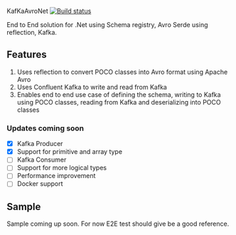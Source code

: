 KafKaAvroNet [![Build status](https://ci.appveyor.com/api/projects/status/wscwrnu0d0s09s9b?svg=true)](https://ci.appveyor.com/project/anupkumarsharma/kafkaavronet)

End to End solution for .Net using Schema registry, Avro Serde using reflection, Kafka.

## Features ##

1. Uses reflection to convert POCO classes into Avro format using Apache Avro
2. Uses Confluent Kafka to write and read from Kafka 
3. Enables end to end use case of defining the schema, writing to Kafka using POCO classes, reading from Kafka and deserializing into POCO classes

### Updates coming soon

- [x] Kafka Producer
- [x] Support for primitive and array type 
- [ ] Kafka Consumer
- [ ] Support for more logical types 
- [ ] Performance improvement 
- [ ] Docker support

Sample
----------------

Sample coming up soon. For now E2E test should give be a good reference.